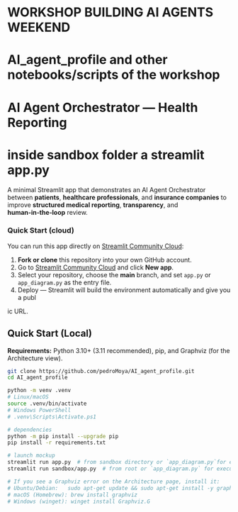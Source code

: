 # WORKSHOP BUILDING AI AGENTS WEEKEND
# AI_agent_profile and other notebooks/scripts of the workshop

# AI Agent Orchestrator — Health Reporting
# inside sandbox folder a streamlit app.py

A minimal Streamlit app that demonstrates an AI Agent Orchestrator between **patients**, **healthcare professionals**, and **insurance companies** to improve **structured medical reporting**, **transparency**, and **human‑in‑the‑loop** review.


### Quick Start (cloud)

You can run this app directly on [Streamlit Community Cloud](https://streamlit.io/cloud):

1. **Fork or clone** this repository into your own GitHub account.  
2. Go to [Streamlit Community Cloud](https://streamlit.io/cloud) and click **New app**.  
3. Select your repository, choose the **main** branch, and set `app.py` or `app_diagram.py` as the entry file.  
4. Deploy — Streamlit will build the environment automatically and give you a publ

ic URL.
## Quick Start (Local)
**Requirements:** Python 3.10+ (3.11 recommended), pip, and Graphviz (for the Architecture view).

```bash
git clone https://github.com/pedroMoya/AI_agent_profile.git
cd AI_agent_profile

python -m venv .venv
# Linux/macOS
source .venv/bin/activate
# Windows PowerShell
# .venv\Scripts\Activate.ps1

# dependencies
python -m pip install --upgrade pip
pip install -r requirements.txt

# launch mockup
streamlit run app.py  # from sandbox directory or `app_diagram.py`for executive summary
streamlit run sandbox/app.py  # from root or `app_diagram.py` for executive summary

# If you see a Graphviz error on the Architecture page, install it:
# Ubuntu/Debian:   sudo apt-get update && sudo apt-get install -y graphviz
# macOS (Homebrew): brew install graphviz
# Windows (winget): winget install Graphviz.G
